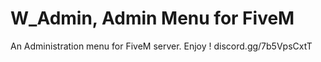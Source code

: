 # W_Admin, Admin Menu for FiveM
 An Administration menu for FiveM server. Enjoy ! discord.gg/7b5VpsCxtT

